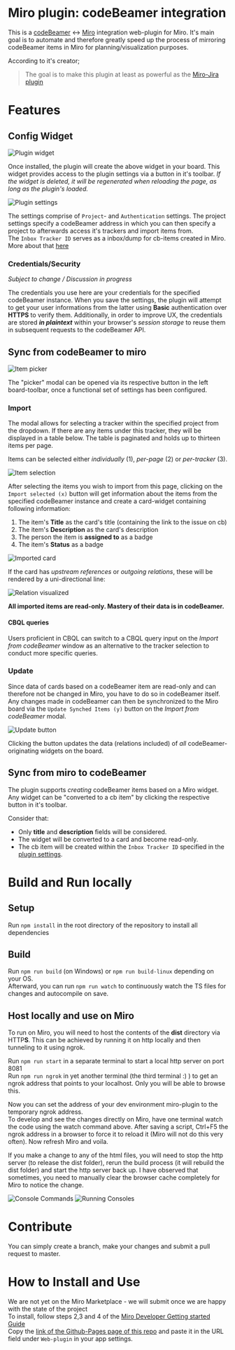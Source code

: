 # Miro plugin: codeBeamer integration

This is a [codeBeamer](https://codebeamer.com/) <-> [Miro](https://miro.com/) integration web-plugin for Miro.
It's main goal is to automate and therefore greatly speed up the process of mirroring codeBeamer items in Miro for planning/visualization purposes.

According to it's creator;
> The goal is to make this plugin at least as powerful as the [Miro-Jira plugin](https://miro.com/works-with-atlassian/)

# Features

## Config Widget

![Plugin widget](readmeImg/plugin_widget.png "The widget created by the plugin")

Once installed, the plugin will create the above widget in your board. This widget provides access to the plugin settings via a button in it's toolbar. *If the widget is deleted, it will be regenerated when reloading the page, as long as the plugin's loaded.*

![Plugin settings](readmeImg/plugin_settings.png "Plugin connection settings")

The settings comprise of `Project`- and `Authentication` settings. The project settings specify a codeBeamer address in which you can then specify a project to afterwards access it's trackers and import items from.  
The `Inbox Tracker ID` serves as a inbox/dump for cb-items created in Miro. More about that [here](@Create-cb-items-from-miro-widgets)

### Credentials/Security

*Subject to change / Discussion in progress*

The credentials you use here are your credentials for the specified codeBeamer instance. When you save the settings, the plugin will attempt to get your user informations from the latter using **Basic** authentication over **HTTPS** to verify them. Additionally, in order to improve UX, the credentials are stored **_in plaintext_** within your browser's *session storage* to reuse them in subsequent requests to the codeBeamer API.

## Sync from codeBeamer to miro

![Item picker](readmeImg/plugin_picker.png "Item picker")

The "picker" modal can be opened via its respective button in the left board-toolbar, once a functional set of settings has been configured.  

### Import

The modal allows for selecting a tracker within the specified project from the dropdown. If there are any items under this tracker, they will be displayed in a table below. The table is paginated and holds up to thirteen items per page.  

Items can be selected either *individually* (1), *per-page* (2) or *per-tracker* (3).

![Item selection](readmeImg/plugin_picker_selection.png "Selecting items for import")

After selecting the items you wish to import from this page, clicking on the `Import selected (x)` button will get information about the items from the specified codeBeamer instance and create a card-widget containing following information: 
1. The item's **Title** as the card's title (containing the link to the issue on cb)
2. The item's **Description** as the card's description
3. The person the item is **assigned to** as a badge
4. The item's **Status** as a badge

![Imported card](readmeImg/plugin_imported_card.png "A card created by the plugin")

If the card has *upstream references* or *outgoing relations*, these will be rendered by a uni-directional line: 

![Relation visualized](readmeImg/plugin_relations.png "Relation visualized")

**All imported items are read-only. Mastery of their data is in codeBeamer.**

#### CBQL queries

Users proficient in CBQL can switch to a CBQL query input on the *Import from codeBeamer* window as an alternative to the tracker selection to conduct more specific queries.

### Update

Since data of cards based on a codeBeamer item are read-only and can therefore not be changed in Miro, you have to do so in codeBeamer itself.  
Any changes made in codeBeamer can then be synchronized to the Miro board via the `Update Synched Items (y)` button on the *Import from codeBeamer* modal. 

![Update button](readmeImg/plugin_update_button.png "Update button")

Clicking the button updates the data (relations included) of *all* codeBeamer-originating widgets on the board.

## Sync from miro to codeBeamer

The plugin supports *creating* codeBeamer items based on a Miro widget. 
Any widget can be "converted to a cb item" by clicking the respective button in it's toolbar.

Consider that:
- Only **title** and **description** fields will be considered.
- The widget will be converted to a card and become read-only.
- The cb item will be created within the `Inbox Tracker ID` specified in the [plugin settings](#Config-Widget).

# Build and Run locally
## Setup
Run `npm install` in the root directory of the repository to install all dependencies

## Build
Run `npm run build` (on Windows) or `npm run build-linux` depending on your OS.\
Afterward, you can run `npm run watch` to continuously watch the TS files for changes and autocompile on save.

## Host locally and use on Miro
To run on Miro, you will need to host the contents of the **dist** directory via HTTP**S**. This can be achieved by running it on http locally and then tunneling to it using ngrok.

Run `npm run start` in a separate terminal to start a local http server on port 8081 \
Run `npm run ngrok` in yet another terminal (the third terminal :) ) to get an ngrok address that points to your localhost. Only you will be able to browse this.

Now you can set the address of your dev environment miro-plugin to the temporary ngrok address. \
To develop and see the changes directly on Miro, have one terminal watch the code using the watch command above. After saving a script, Ctrl+F5 the ngrok address in a browser to force it to reload it (Miro will not do this very often). Now refresh Miro and voila.

If you make a change to any of the html files, you will need to stop the http server (to release the dist folder), rerun the build process (it will rebuild the dist folder) and start the http server back up. I have observed that sometimes, you need to manually clear the browser cache completely for Miro to notice the change.

![Console Commands](readmeImg/consoleCommands.jpg "Three consoles with the commands to run")
![Running Consoles](readmeImg/consoleRunning.jpg "The running consoles when running locally")


# Contribute
You can simply create a branch, make your changes and submit a pull request to master.

# How to Install and Use
We are not yet on the Miro Marketplace - we will submit once we are happy with the state of the project \
To install, follow steps 2,3 and 4 of the [Miro Developer Getting started Guide](https://developers.miro.com/docs/getting-started) \
Copy the [link of the Github-Pages page of this repo](https://max-poprawe.github.io/codebeamer-miro/) and paste it in the URL field under `Web-plugin` in your app settings.